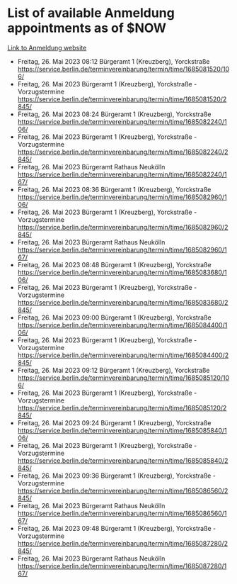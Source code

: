 # List of available Anmeldung appointments as of $NOW
[Link to Anmeldung website](https://service.berlin.de/terminvereinbarung/termin/tag.php?termin=1&anliegen[]=120686&dienstleisterlist=122210,122217,327316,122219,327312,122227,327314,122231,327346,122243,327348,122254,122252,329742,122260,329745,122262,329748,122271,327278,122273,327274,122277,327276,330436,122280,327294,122282,327290,122284,327292,122291,327270,122285,327266,122286,327264,122296,327268,150230,329760,122297,327286,122294,327284,122312,329763,122314,329775,122304,327330,122311,327334,122309,327332,317869,122281,327352,122279,329772,122283,122276,327324,122274,327326,122267,329766,122246,327318,122251,327320,122257,327322,122208,327298,122226,327300&herkunft=http%3A%2F%2Fservice.berlin.de%2Fdienstleistung%2F120686%2F)
- Freitag, 26. Mai 2023 08:12 Bürgeramt 1 (Kreuzberg), Yorckstraße https://service.berlin.de/terminvereinbarung/termin/time/1685081520/106/
- Freitag, 26. Mai 2023  Bürgeramt 1 (Kreuzberg), Yorckstraße - Vorzugstermine https://service.berlin.de/terminvereinbarung/termin/time/1685081520/2845/
- Freitag, 26. Mai 2023 08:24 Bürgeramt 1 (Kreuzberg), Yorckstraße https://service.berlin.de/terminvereinbarung/termin/time/1685082240/106/
- Freitag, 26. Mai 2023  Bürgeramt 1 (Kreuzberg), Yorckstraße - Vorzugstermine https://service.berlin.de/terminvereinbarung/termin/time/1685082240/2845/
- Freitag, 26. Mai 2023  Bürgeramt Rathaus Neukölln https://service.berlin.de/terminvereinbarung/termin/time/1685082240/167/
- Freitag, 26. Mai 2023 08:36 Bürgeramt 1 (Kreuzberg), Yorckstraße https://service.berlin.de/terminvereinbarung/termin/time/1685082960/106/
- Freitag, 26. Mai 2023  Bürgeramt 1 (Kreuzberg), Yorckstraße - Vorzugstermine https://service.berlin.de/terminvereinbarung/termin/time/1685082960/2845/
- Freitag, 26. Mai 2023  Bürgeramt Rathaus Neukölln https://service.berlin.de/terminvereinbarung/termin/time/1685082960/167/
- Freitag, 26. Mai 2023 08:48 Bürgeramt 1 (Kreuzberg), Yorckstraße https://service.berlin.de/terminvereinbarung/termin/time/1685083680/106/
- Freitag, 26. Mai 2023  Bürgeramt 1 (Kreuzberg), Yorckstraße - Vorzugstermine https://service.berlin.de/terminvereinbarung/termin/time/1685083680/2845/
- Freitag, 26. Mai 2023 09:00 Bürgeramt 1 (Kreuzberg), Yorckstraße https://service.berlin.de/terminvereinbarung/termin/time/1685084400/106/
- Freitag, 26. Mai 2023  Bürgeramt 1 (Kreuzberg), Yorckstraße - Vorzugstermine https://service.berlin.de/terminvereinbarung/termin/time/1685084400/2845/
- Freitag, 26. Mai 2023 09:12 Bürgeramt 1 (Kreuzberg), Yorckstraße https://service.berlin.de/terminvereinbarung/termin/time/1685085120/106/
- Freitag, 26. Mai 2023  Bürgeramt 1 (Kreuzberg), Yorckstraße - Vorzugstermine https://service.berlin.de/terminvereinbarung/termin/time/1685085120/2845/
- Freitag, 26. Mai 2023 09:24 Bürgeramt 1 (Kreuzberg), Yorckstraße https://service.berlin.de/terminvereinbarung/termin/time/1685085840/106/
- Freitag, 26. Mai 2023  Bürgeramt 1 (Kreuzberg), Yorckstraße - Vorzugstermine https://service.berlin.de/terminvereinbarung/termin/time/1685085840/2845/
- Freitag, 26. Mai 2023 09:36 Bürgeramt 1 (Kreuzberg), Yorckstraße - Vorzugstermine https://service.berlin.de/terminvereinbarung/termin/time/1685086560/2845/
- Freitag, 26. Mai 2023  Bürgeramt Rathaus Neukölln https://service.berlin.de/terminvereinbarung/termin/time/1685086560/167/
- Freitag, 26. Mai 2023 09:48 Bürgeramt 1 (Kreuzberg), Yorckstraße - Vorzugstermine https://service.berlin.de/terminvereinbarung/termin/time/1685087280/2845/
- Freitag, 26. Mai 2023  Bürgeramt Rathaus Neukölln https://service.berlin.de/terminvereinbarung/termin/time/1685087280/167/
